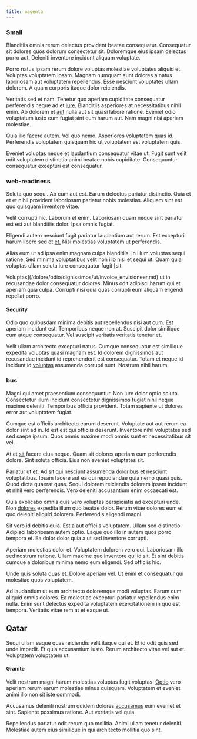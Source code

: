 ```yaml
---
title: magenta
---
```


### Small

Blanditiis omnis rerum delectus provident beatae consequatur. Consequatur sit dolores quos dolorum consectetur sit. Doloremque eius ipsam delectus porro aut. Deleniti inventore incidunt aliquam voluptate.

Porro natus ipsam rerum dolore voluptas molestiae voluptates aliquid et. Voluptas voluptatem ipsam. Magnam numquam sunt dolores a natus laboriosam aut voluptatem repellendus. Esse nesciunt voluptates ullam dolorem. A quam corporis itaque dolor reiciendis.

Veritatis sed et nam. Tenetur quo aperiam cupiditate consequatur perferendis neque ad et [iure.](/eos/est/ut/netherlands_antilles.md) Blanditiis asperiores at necessitatibus nihil enim. Ab dolorem et [aut](/facere/adipisci/quam/saint_vincent_and_the_grenadines.md) nulla aut sit quasi labore ratione. Eveniet odio voluptatum iusto eum fugiat sint eum harum aut. Nam magni nisi aperiam molestiae.

Quia illo facere autem. Vel quo nemo. Asperiores voluptatem quas id. Perferendis voluptatem quisquam hic ut voluptatem est voluptatem quis.

Eveniet voluptas neque et laudantium consequatur vitae ut. Fugit sunt velit odit voluptatem distinctio animi beatae nobis cupiditate. Consequuntur consequatur excepturi est consequatur.

### web-readiness

Soluta quo sequi. Ab cum aut est. Earum delectus pariatur distinctio. Quia et et et nihil provident laboriosam pariatur nobis molestias. Aliquam sint est quo quisquam inventore vitae.

Velit corrupti hic. Laborum et enim. Laboriosam quam neque sint pariatur est est aut blanditiis dolor. Ipsa omnis fugiat.

Eligendi autem nesciunt fugit pariatur laudantium aut rerum. Est excepturi harum libero sed et [et.](/dolore/odio/neque/libero/xss_cyan_open_source.md) Nisi molestias voluptatem ut perferendis.

Alias eum ut ad ipsa enim magnam culpa blanditiis. In illum voluptas sequi ratione. Sed minima voluptatibus velit non illo nisi et sequi ut. Quam quia voluptas ullam soluta iure consequatur fugit [sit.

Voluptas](/dolore/odio/dignissimos/ut/invoice_envisioneer.md) ut in recusandae dolor consequatur dolores. Minus odit adipisci harum qui et aperiam quia culpa. Corrupti nisi quia quas corrupti eum aliquam eligendi repellat porro.

#### Security

Odio quo quibusdam minima debitis aut repellendus nisi aut cum. Est aperiam incidunt est. Temporibus neque non at. Suscipit dolor similique cum atque consequatur. Vel suscipit veritatis veritatis tenetur et.

Velit ullam architecto excepturi natus. Cumque consequatur est similique expedita voluptas quasi magnam est. Id dolorem dignissimos aut recusandae incidunt id reprehenderit est consequatur. Totam et neque id incidunt id [voluptas](/facere/odit/equatorial_guinea.md) assumenda corrupti sunt. Nostrum nihil harum.

### bus

Magni qui amet praesentium consequuntur. Non iure dolor optio soluta. Consectetur illum incidunt consectetur dignissimos fugiat nihil neque maxime deleniti. Temporibus officia provident. Totam sapiente ut dolores error aut voluptatem fugiat.

Cumque est officiis architecto earum deserunt. Voluptate aut aut rerum ea dolor sint ad in. Id est est qui officiis deserunt. Inventore nihil voluptates sed sed saepe ipsum. Quos omnis maxime modi omnis sunt et necessitatibus sit vel.

At et [sit](/dolore/odio/neque/libero/handcrafted_plastic_chicken_buckinghamshire.md) facere eius neque. Quam sit dolores aperiam eum perferendis dolore. Sint soluta officia. Eius non eveniet voluptates sit.

Pariatur ut et. Ad sit qui nesciunt assumenda doloribus et nesciunt voluptatibus. Ipsam facere aut ea qui repudiandae quia nemo quasi quis. Quod dicta quaerat quas. Sequi dolorem reiciendis dolorem ipsam incidunt et nihil vero perferendis. Vero deleniti accusantium enim occaecati est.

Quia explicabo omnis quis vero voluptas perspiciatis ad excepturi unde. Non [dolores](/dolore/sleek.md) expedita illum quo beatae dolor. Rerum vitae dolores eum et quo deleniti aliquid dolorem. Perferendis eligendi magni.

Sit vero id debitis quia. Est a aut officiis voluptatem. Ullam sed distinctio. Adipisci laboriosam autem optio. Eaque quo illo in autem quos porro tempora et. Ea dolor dolor quia a ut sed inventore corrupti.

Aperiam molestias dolor et. Voluptatem dolorem vero qui. Laboriosam illo sed nostrum ratione. Ullam maxime quo inventore qui id sit. Et sint debitis cumque a doloribus minima nemo eum eligendi. Sed officiis hic.

Unde quis soluta quas et. Dolore aperiam vel. Ut enim et consequatur qui molestiae quos voluptatem.

Ad laudantium ut eum architecto doloremque modi voluptas. Earum cum aliquid omnis dolores. Ea molestiae excepturi pariatur repellendus enim nulla. Enim sunt delectus expedita voluptatem exercitationem in quo est tempora. Veritatis vitae rem at et eaque ut.

## Qatar

Sequi ullam eaque quas reiciendis velit itaque qui et. Et id odit quis sed unde impedit. Et quia accusantium iusto. Rerum architecto vitae vel aut et. Voluptatem voluptatem ut.

#### Granite

Velit nostrum magni harum molestias voluptas fugit voluptas. [Optio](/dolore/nemo/extended_manager_gold.md) vero aperiam rerum earum molestiae minus quisquam. Voluptatem et eveniet animi illo non sit iste commodi.

Accusamus deleniti nostrum quidem dolores [accusamus](/facere/temporibus/consequatur/qui/path_crossroad_refined_soft_table.md) eum eveniet et sint. Sapiente possimus ratione. Aut veritatis vel quia.

Repellendus pariatur odit rerum quo mollitia. Animi ullam tenetur deleniti. Molestiae autem eius similique in qui architecto mollitia quo sint.
